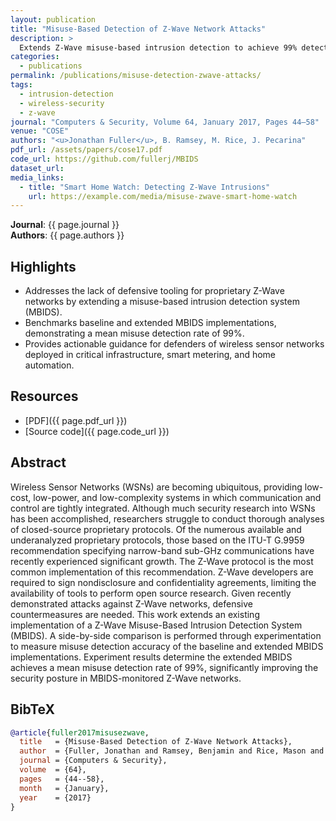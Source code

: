 ```yaml
---
layout: publication
title: "Misuse-Based Detection of Z-Wave Network Attacks"
description: >
  Extends Z-Wave misuse-based intrusion detection to achieve 99% detection accuracy against emerging wireless sensor attacks.
categories:
  - publications
permalink: /publications/misuse-detection-zwave-attacks/
tags:
  - intrusion-detection
  - wireless-security
  - z-wave
journal: "Computers & Security, Volume 64, January 2017, Pages 44–58"
venue: "COSE"
authors: "<u>Jonathan Fuller</u>, B. Ramsey, M. Rice, J. Pecarina"
pdf_url: /assets/papers/cose17.pdf
code_url: https://github.com/fullerj/MBIDS
dataset_url: 
media_links:
  - title: "Smart Home Watch: Detecting Z-Wave Intrusions"
    url: https://example.com/media/misuse-zwave-smart-home-watch
---
```


**Journal**: {{ page.journal }}  
**Authors**: {{ page.authors }}

## Highlights

- Addresses the lack of defensive tooling for proprietary Z-Wave networks by extending a misuse-based intrusion detection system (MBIDS).
- Benchmarks baseline and extended MBIDS implementations, demonstrating a mean misuse detection rate of 99%.
- Provides actionable guidance for defenders of wireless sensor networks deployed in critical infrastructure, smart metering, and home automation.

## Resources

- [PDF]({{ page.pdf_url }})  
- [Source code]({{ page.code_url }})  


## Abstract

Wireless Sensor Networks (WSNs) are becoming ubiquitous, providing low-cost, low-power, and low-complexity systems in which communication and control are tightly integrated. Although much security research into WSNs has been accomplished, researchers struggle to conduct thorough analyses of closed-source proprietary protocols. Of the numerous available and underanalyzed proprietary protocols, those based on the ITU-T G.9959 recommendation specifying narrow-band sub-GHz communications have recently experienced significant growth. The Z-Wave protocol is the most common implementation of this recommendation. Z-Wave developers are required to sign nondisclosure and confidentiality agreements, limiting the availability of tools to perform open source research. Given recently demonstrated attacks against Z-Wave networks, defensive countermeasures are needed. This work extends an existing implementation of a Z-Wave Misuse-Based Intrusion Detection System (MBIDS). A side-by-side comparison is performed through experimentation to measure misuse detection accuracy of the baseline and extended MBIDS implementations. Experiment results determine the extended MBIDS achieves a mean misuse detection rate of 99%, significantly improving the security posture in MBIDS-monitored Z-Wave networks.



## BibTeX

```bibtex
@article{fuller2017misusezwave,
  title   = {Misuse-Based Detection of Z-Wave Network Attacks},
  author  = {Fuller, Jonathan and Ramsey, Benjamin and Rice, Mason and Pecarina, John},
  journal = {Computers & Security},
  volume  = {64},
  pages   = {44--58},
  month   = {January},
  year    = {2017}
}
```
